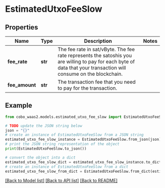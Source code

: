 # EstimatedUtxoFeeSlow


## Properties

Name | Type | Description | Notes
------------ | ------------- | ------------- | -------------
**fee_rate** | **str** | The fee rate in sat/vByte. The fee rate represents the satoshis you are willing to pay for each byte of data that your transaction will consume on the blockchain. | 
**fee_amount** | **str** | The transaction fee that you need to pay for the transaction. | 

## Example

```python
from cobo_waas2.models.estimated_utxo_fee_slow import EstimatedUtxoFeeSlow

# TODO update the JSON string below
json = "{}"
# create an instance of EstimatedUtxoFeeSlow from a JSON string
estimated_utxo_fee_slow_instance = EstimatedUtxoFeeSlow.from_json(json)
# print the JSON string representation of the object
print(EstimatedUtxoFeeSlow.to_json())

# convert the object into a dict
estimated_utxo_fee_slow_dict = estimated_utxo_fee_slow_instance.to_dict()
# create an instance of EstimatedUtxoFeeSlow from a dict
estimated_utxo_fee_slow_from_dict = EstimatedUtxoFeeSlow.from_dict(estimated_utxo_fee_slow_dict)
```
[[Back to Model list]](../README.md#documentation-for-models) [[Back to API list]](../README.md#documentation-for-api-endpoints) [[Back to README]](../README.md)


